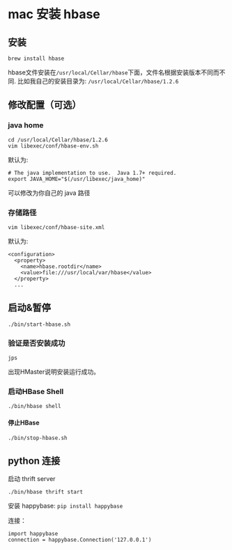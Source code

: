 # mac 安装 hbase



## 安装

`brew install hbase`

hbase文件安装在`/usr/local/Cellar/hbase`下面，文件名根据安装版本不同而不同. 比如我自己的安装目录为: `/usr/local/Cellar/hbase/1.2.6`

## 修改配置（可选）

### java home

```
cd /usr/local/Cellar/hbase/1.2.6
vim libexec/conf/hbase-env.sh
```

默认为:

```
# The java implementation to use.  Java 1.7+ required.
export JAVA_HOME="$(/usr/libexec/java_home)"
```

可以修改为你自己的 java 路径

### 存储路径

```
vim libexec/conf/hbase-site.xml
```

默认为:

```
<configuration>
  <property>
    <name>hbase.rootdir</name>
    <value>file:///usr/local/var/hbase</value>
  </property>
  ...
```



## 启动&暂停

```
./bin/start-hbase.sh
```

### 验证是否安装成功

```
jps
```

出现HMaster说明安装运行成功。

### 启动HBase Shell

```
./bin/hbase shell
```

#### 停止HBase

```
./bin/stop-hbase.sh
```



## python 连接

启动 thrift server

`./bin/hbase thrift start`

安装 happybase: `pip install happybase`



连接：

```
import happybase
connection = happybase.Connection('127.0.0.1')
```

